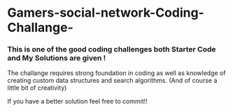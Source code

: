 # Gamers-social-network-Coding-Challange-
### This is one of the good coding challenges both Starter Code and My Solutions are given !

The challange requires strong foundation in coding as well as knowledge of creating custom data structures and search algorithms.
(And of course a little bit of creativity)

If you have a better solution feel free to commit!!
